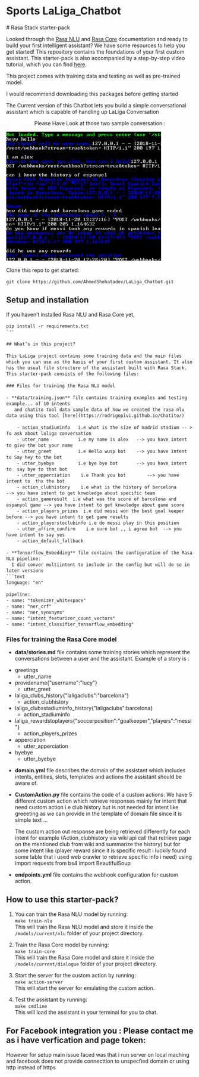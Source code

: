 # Sports LaLiga_Chatbot
﻿# Rasa Stack starter-pack

Looked through the [Rasa NLU](http://rasa.com/docs/nlu/) and [Rasa Core](http://rasa.com/docs/core/) documentation and ready to build your first intelligent assistant? We have some resources to help you get started! This repository contains the foundations of your first custom assistant. This starter-pack is also accompanied by a step-by-step video tutorial, which you can find [here](https://youtu.be/lQZ_x0LRUbI). 

This project comes with training data and testing as well as pre-trained model.

I would recommend downloading this packages before getting started 

The Current version of this Chatbot lets you build a simple conversational assistant which is capable of handling up LaLiga Conversation 


<p align="center">
  Please Have Look at those two sample conversation :
</p>
<p align="left">
  <img src="https://github.com/AhmedShehatadev/LaLiga_Chatbot/blob/master/conv1.png">
</p>

Clone this repo to get started:

```
git clone https://github.com/AhmedShehatadev/LaLiga_Chatbot.git
```
## Setup and installation

If you haven’t installed Rasa NLU and Rasa Core yet,   
```
pip install -r requirements.txt
`''

## What’s in this project?

This LaLiga project contains some training data and the main files which you can use as the basis of your first custom assistant. It also has the usual file structure of the assistant built with Rasa Stack. This starter-pack consists of the following files:

### Files for training the Rasa NLU model

- **data/training.json** file contains training examples and testing example... of 10 intents 
   and chatito tool data sample data of how we created the rasa nlu data using this tool [here](https://rodrigopivi.github.io/Chatito/) 
	
	- action_stadiuminfo   i.e what is the size of madrid stadium -- > To ask about laliga conversation
	- utter_name	       i.e my name is alex   --> you have intent to give the bot your name
	- utter_greet	       i.e Hello wusp bot    --> you have intent to Say hey to the bot 
	- utter_byebye	       i.e bye bye bot       --> you have intent to  say bye to that bot 
	- utter_apperciation 	i.e Thank you bot        --> you have intent to  thx the bot 
	- action_clubhistory    i.e what is the history of barcelona       --> you have intent to get knwoledge about specific team 
	- action_gameresult  i.e what was the score of barcelona and espanyol game --> you have intent to get knwoledge about game score 
	- action_players_prizes  i.e did messi won the best goal keeper before --> you have intent to get game results
	- action_playerstoclubinfo i.e do messi play in this position 
	- utter_affirm_confirm    i.e sure bot ,, i agree bot  --> you have intent to say yes
	- action_default_fallback
	
- **Tensorflow_Embedding** file contains the configuration of the Rasa NLU pipeline: 
  I did conver multiintent to include in the config but will do so in later versions
```text
language: "en"

pipeline:
- name: "tokenizer_whitespace"
- name: "ner_crf"
- name: "ner_synonyms"
- name: "intent_featurizer_count_vectors"
- name: "intent_classifier_tensorflow_embedding"
```	

### Files for training the Rasa Core model

- **data/stories.md** file contains some training stories which represent the conversations between a user and the assistant.
Example of a story is : 
* greetings
   - utter_name
* providename{"username":"lucy"}
   - utter_greet
* laliga_clubs_history{"laligaclubs":"barcelona"}
   - action_clubhistory
* laliga_clubsstadiuminfo_history{"laligaclubs":barcelona}
   - action_stadiuminfo
* laliga_rewardstoplayers{"soccerposition":"goalkeeper","players":"messi"}
   - action_players_prizes
* apperciation
   - utter_apperciation
* byebye 
   - utter_byebye

- **domain.yml** file describes the domain of the assistant which includes intents, entities, slots, templates and actions the assistant should be aware of.  
- **CustomAction.py** file contains the code of a custom actions:
  We have 5 different custom action which retrieve responses mainly for intent that need custom action i.e club history but is not needed for intent like greeeting as we can provide in the template of domain file since it is simple text ... 
  
  The custom action out response are being retrieved differently for each intent for example (Action_clubhistory via wiki api call that retrieve page on the mentioned club from wiki and summarize the history) but for some intent like (player reward since it is specific result i luckily found some table that i used web crawler to retrieve specific info i need) 
using import requests
from bs4 import BeautifulSoup 

- **endpoints.yml** file contains the webhook configuration for custom action.

## How to use this starter-pack?
1. You can train the Rasa NLU model by running:  
```make train-nlu```  
This will train the Rasa NLU model and store it inside the `/models/current/nlu` folder of your project directory.

2. Train the Rasa Core model by running:  
```make train-core```  
This will train the Rasa Core model and store it inside the `/models/current/dialogue` folder of your project directory.

3. Start the server for the custom action by running:  
```make action-server```  
This will start the server for emulating the custom action.

4. Test the assistant by running:  
```make cmdline```  
This will load the assistant in your terminal for you to chat.

## For Facebook integration you : Please contact me as i have verfication and page token:

However for setup main issue faced was that i run server on local maching and facebook does not provide connecttion to unspecfied domain or using http instead of https

